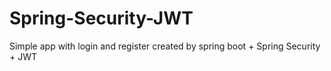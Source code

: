 # Spring-Security-JWT
Simple app with login and register created by spring boot + Spring Security + JWT
